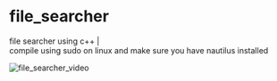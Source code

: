 # file_searcher
file searcher using c++ |   
compile using sudo on linux and make sure you have nautilus installed

![file_searcher_video](https://github.com/Luijika711/file_searcher/assets/88895321/bbef49fb-2852-469e-925d-1b139b6d8167)
